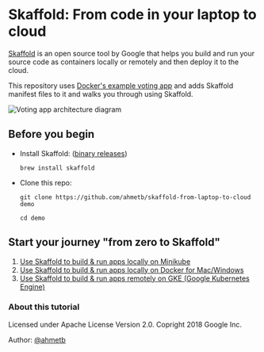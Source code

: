 # Skaffold: From code in your laptop to cloud

[Skaffold](https://github.com/GoogleContainerTools/skaffold) is an open source
tool by Google that helps you build and run your source code as containers
locally or remotely and then deploy it to the cloud.

This repository uses [Docker's example voting app][voting] and adds Skaffold
manifest files to it and walks you through using Skaffold.

![Voting app architecture
diagram](voting-app/architecture.png)

## Before you begin

- Install Skaffold: ([binary
  releases](https://github.com/GoogleContainerTools/skaffold/releases))

    ```
    brew install skaffold
    ```

- Clone this repo: 

    ```
    git clone https://github.com/ahmetb/skaffold-from-laptop-to-cloud demo

    cd demo
    ```

## Start your journey "from zero to Skaffold"

1. [Use Skaffold to build & run apps locally on
    Minikube](10-local-build-run-with-minikube/README.md)
1. [Use Skaffold to build & run apps locally on
    Docker for Mac/Windows](20-local-build-run-with-docker-desktop/README.md)
1. [Use Skaffold to build & run apps remotely
    on GKE (Google Kubernetes Engine)](30-remote-build-to-gke/README.md)

[voting]: https://github.com/dockersamples/example-voting-app


### About this tutorial

Licensed under Apache License Version 2.0. Copright 2018 Google Inc.

Author: [@ahmetb](https://twitter.com/ahmetb/)
